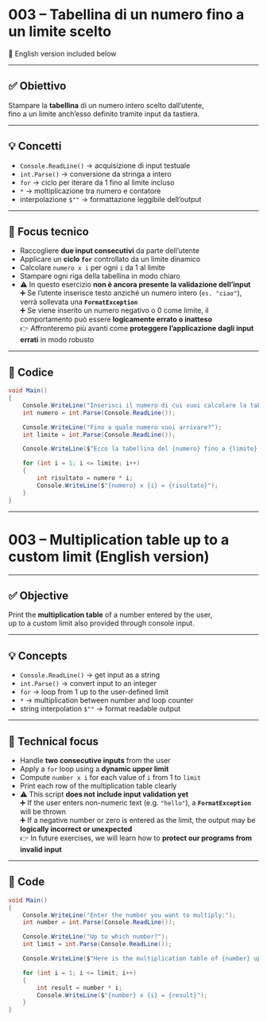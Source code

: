 # 003 – Tabellina di un numero fino a un limite scelto  
🔽 English version included below

---

## ✅ Obiettivo

Stampare la **tabellina** di un numero intero scelto dall’utente,  
fino a un limite anch’esso definito tramite input da tastiera.

---

## 💡 Concetti

- `Console.ReadLine()` → acquisizione di input testuale  
- `int.Parse()` → conversione da stringa a intero  
- `for` → ciclo per iterare da 1 fino al limite incluso  
- `*` → moltiplicazione tra numero e contatore  
- interpolazione `$""` → formattazione leggibile dell’output

---

## 🧠 Focus tecnico

- Raccogliere **due input consecutivi** da parte dell’utente  
- Applicare un **ciclo `for`** controllato da un limite dinamico  
- Calcolare `numero x i` per ogni `i` da 1 al limite  
- Stampare ogni riga della tabellina in modo chiaro  
- ⚠️ In questo esercizio **non è ancora presente la validazione dell’input**  
  ➕ Se l’utente inserisce testo anziché un numero intero (`es. "ciao"`), verrà sollevata una **`FormatException`**  
  ➕ Se viene inserito un numero negativo o 0 come limite, il comportamento può essere **logicamente errato o inatteso**  
  👉 Affronteremo più avanti come **proteggere l’applicazione dagli input errati** in modo robusto

---

## 📄 Codice

```csharp
void Main()
{
    Console.WriteLine("Inserisci il numero di cui vuoi calcolare la tabellina:");
    int numero = int.Parse(Console.ReadLine());

    Console.WriteLine("Fino a quale numero vuoi arrivare?");
    int limite = int.Parse(Console.ReadLine());

    Console.WriteLine($"Ecco la tabellina del {numero} fino a {limite}:");

    for (int i = 1; i <= limite; i++)
    {
        int risultato = numero * i;
        Console.WriteLine($"{numero} x {i} = {risultato}");
    }
}
```
---

# 003 – Multiplication table up to a custom limit (English version)

---

## ✅ Objective

Print the **multiplication table** of a number entered by the user,  
up to a custom limit also provided through console input.

---

## 💡 Concepts

- `Console.ReadLine()` → get input as a string  
- `int.Parse()` → convert input to an integer  
- `for` → loop from 1 up to the user-defined limit  
- `*` → multiplication between number and loop counter  
- string interpolation `$""` → format readable output

---

## 🧠 Technical focus

- Handle **two consecutive inputs** from the user  
- Apply a `for` loop using a **dynamic upper limit**  
- Compute `number x i` for each value of `i` from 1 to `limit`  
- Print each row of the multiplication table clearly  
- ⚠️ This script **does not include input validation yet**  
  ➕ If the user enters non-numeric text (e.g. `"hello"`), a **`FormatException`** will be thrown  
  ➕ If a negative number or zero is entered as the limit, the output may be **logically incorrect or unexpected**  
  👉 In future exercises, we will learn how to **protect our programs from invalid input**

---

## 📄 Code

```csharp
void Main()
{
    Console.WriteLine("Enter the number you want to multiply:");
    int number = int.Parse(Console.ReadLine());

    Console.WriteLine("Up to which number?");
    int limit = int.Parse(Console.ReadLine());

    Console.WriteLine($"Here is the multiplication table of {number} up to {limit}:");

    for (int i = 1; i <= limit; i++)
    {
        int result = number * i;
        Console.WriteLine($"{number} x {i} = {result}");
    }
}

